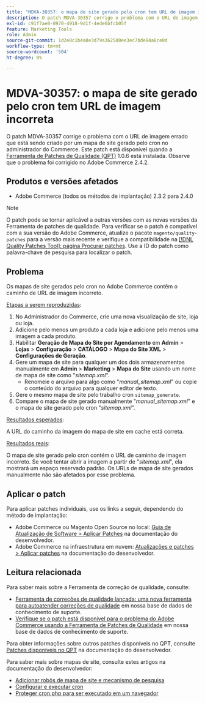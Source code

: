 ```yaml
---
title: "MDVA-30357: o mapa de site gerado pelo cron tem URL de imagem incorreta"
description: O patch MDVA-30357 corrige o problema com o URL de imagem errado que está sendo criado por um mapa de site gerado pelo cron no administrador do Commerce. Este patch está disponível quando a [Ferramenta de correções de qualidade (QPT)](/help/announcements/adobe-commerce-announcements/magento-quality-patches-released-new-tool-to-self-serve-quality-patches.md) 1.0.6 está instalada. Observe que o problema foi corrigido no Adobe Commerce 2.4.2.
exl-id: c91f7ae0-0970-4918-9d1f-4ede6bfcb05f
feature: Marketing Tools
role: Admin
source-git-commit: 1d2e0c1b4a8e3d79a362500ee3ec7bde84a6ce0d
workflow-type: tm+mt
source-wordcount: '504'
ht-degree: 0%

---
```


# MDVA-30357: o mapa de site gerado pelo cron tem URL de imagem incorreta

O patch MDVA-30357 corrige o problema com o URL de imagem errado que está sendo criado por um mapa de site gerado pelo cron no administrador do Commerce. Este patch está disponível quando a [Ferramenta de Patches de Qualidade (QPT)](/help/announcements/adobe-commerce-announcements/magento-quality-patches-released-new-tool-to-self-serve-quality-patches.md) 1.0.6 está instalada. Observe que o problema foi corrigido no Adobe Commerce 2.4.2.

## Produtos e versões afetados

* Adobe Commerce (todos os métodos de implantação) 2.3.2 para 2.4.0

>[!NOTE]
>
>O patch pode se tornar aplicável a outras versões com as novas versões da Ferramenta de patches de qualidade. Para verificar se o patch é compatível com a sua versão do Adobe Commerce, atualize o pacote `magento/quality-patches` para a versão mais recente e verifique a compatibilidade na [[!DNL Quality Patches Tool]: página Procurar patches](https://devdocs.magento.com/quality-patches/tool.html#patch-grid). Use a ID do patch como palavra-chave de pesquisa para localizar o patch.

## Problema

Os mapas de site gerados pelo cron no Adobe Commerce contêm o caminho de URL de imagem incorreto.

<u>Etapas a serem reproduzidas</u>:

1. No Administrador do Commerce, crie uma nova visualização de site, loja ou loja.
1. Adicione pelo menos um produto a cada loja e adicione pelo menos uma imagem a cada produto.
1. Habilitar **Geração de Mapa do Site por Agendamento** em **Admin** > **Lojas** > **Configuração** > **CATÁLOGO** > **Mapa do Site XML** > **Configurações de Geração**.
1. Gere um mapa de site para qualquer um dos dois armazenamentos manualmente em **Admin** > **Marketing** > **Mapa do Site** usando um nome de mapa de site como &quot;*sitemap.xml*&quot;.
   * Renomeie o arquivo para algo como &quot;*manual\_sitemap.xml*&quot; ou copie o conteúdo do arquivo para qualquer editor de texto.
1. Gere o mesmo mapa de site pelo trabalho cron `sitemap_generate`.
1. Compare o mapa de site gerado manualmente &quot;*manual\_sitemap.xml*&quot; e o mapa de site gerado pelo cron &quot;*sitemap.xml*&quot;.

<u>Resultados esperados</u>:

A URL do caminho da imagem do mapa de site em cache está correta.

<u>Resultados reais</u>:

O mapa de site gerado pelo cron contém o URL de caminho de imagem incorreto. Se você tentar abrir a imagem a partir de &quot;*sitemap.xml*&quot;, ela mostrará um espaço reservado padrão. Os URLs de mapa de site gerados manualmente não são afetados por esse problema.

## Aplicar o patch

Para aplicar patches individuais, use os links a seguir, dependendo do método de implantação:

* Adobe Commerce ou Magento Open Source no local: [Guia de Atualização de Software > Aplicar Patches](https://devdocs.magento.com/guides/v2.4/comp-mgr/patching/mqp.html) na documentação do desenvolvedor.
* Adobe Commerce na infraestrutura em nuvem: [Atualizações e patches > Aplicar patches](https://devdocs.magento.com/cloud/project/project-patch.html) na documentação do desenvolvedor.

## Leitura relacionada

Para saber mais sobre a Ferramenta de correção de qualidade, consulte:

* [Ferramenta de correções de qualidade lançada: uma nova ferramenta para autoatender correções de qualidade](/help/announcements/adobe-commerce-announcements/magento-quality-patches-released-new-tool-to-self-serve-quality-patches.md) em nossa base de dados de conhecimento de suporte.
* [Verifique se o patch está disponível para o problema do Adobe Commerce usando a Ferramenta de Patches de Qualidade](/help/support-tools/patches-available-in-qpt-tool/check-patch-for-magento-issue-with-magento-quality-patches.md) em nossa base de dados de conhecimento de suporte.

Para obter informações sobre outros patches disponíveis no QPT, consulte [Patches disponíveis no QPT](https://devdocs.magento.com/quality-patches/tool.html#patch-grid) na documentação do desenvolvedor.

Para saber mais sobre mapas de site, consulte estes artigos na documentação do desenvolvedor:

* [Adicionar robôs de mapa de site e mecanismo de pesquisa](https://devdocs.magento.com/cloud/trouble/robots-sitemap.html)
* [Configurar e executar cron](https://devdocs.magento.com/guides/v2.4/config-guide/cli/config-cli-subcommands-cron.html)
* [Proteger cron.php para ser executado em um navegador](https://devdocs.magento.com/guides/v2.4/config-guide/secy/secy-cron.html)
